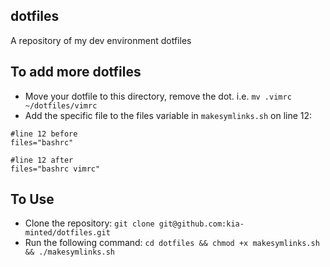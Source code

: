 ## dotfiles
A repository of my dev environment dotfiles

## To add more dotfiles
* Move your dotfile to this directory, remove the dot. i.e. `mv .vimrc ~/dotfiles/vimrc`
* Add the specific file to the files variable in `makesymlinks.sh` on line 12:
```
#line 12 before
files="bashrc"

#line 12 after
files="bashrc vimrc"
```

## To Use
* Clone the repository:
`git clone git@github.com:kia-minted/dotfiles.git`
* Run the following command:
`cd dotfiles && chmod +x makesymlinks.sh && ./makesymlinks.sh`
